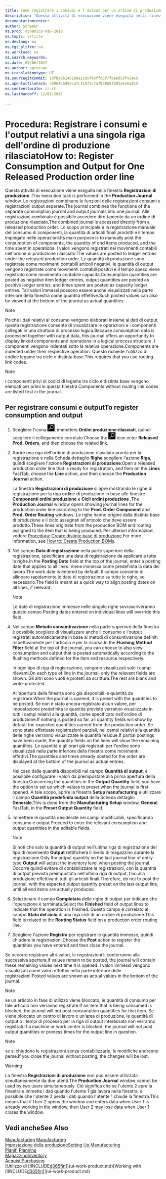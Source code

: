 ```yaml
---
title: Come registrare i consumi e l'output per un ordine di produzione
description: "Questa attività di esecuzione viene eseguita nella finestra **Registrazioni di produzione**. Le registrazioni combinano le funzioni delle registrazioni consumi e registrazioni output separate. Alle registrazioni combinate è possibile accedere direttamente da un ordine di produzione rilasciato. Lo scopo principale è la registrazione manuale del consumo di componenti, la quantità di articoli finali prodotti e il tempo impiegato nelle operazioni."
documentationcenter: 
author: SorenGP
ms.prod: dynamics-nav-2018
ms.topic: article
ms.devlang: na
ms.tgt_pltfrm: na
ms.workload: na
ms.search.keywords: 
ms.date: 09/06/2017
ms.author: sgroespe
ms.translationtype: HT
ms.sourcegitcommit: 1dfba8b14019991c95f40ffd5f7fbaed5df414eb
ms.openlocfilehash: c00642bd9dca7c41971c4a7068b8f603a6e6a2b9
ms.contentlocale: it-it
ms.lasthandoff: 12/01/2017

---
```

# <a name="how-to-register-consumption-and-output-for-one-released-production-order-line"></a><span data-ttu-id="7bde5-106">Procedura: Registrare i consumi e l'output relativi a una singola riga dell'ordine di produzione rilasciato</span><span class="sxs-lookup"><span data-stu-id="7bde5-106">How to: Register Consumption and Output for One Released Production order line</span></span>
<span data-ttu-id="7bde5-107">Questa attività di esecuzione viene eseguita nella finestra **Registrazioni di produzione** .</span><span class="sxs-lookup"><span data-stu-id="7bde5-107">This execution task is performed in the **Production Journal** window.</span></span> <span data-ttu-id="7bde5-108">Le registrazioni combinano le funzioni delle registrazioni consumi e registrazioni output separate.</span><span class="sxs-lookup"><span data-stu-id="7bde5-108">The journal combines the functions of the separate consumption journal and output journals into one journal.</span></span> <span data-ttu-id="7bde5-109">Alle registrazioni combinate è possibile accedere direttamente da un ordine di produzione rilasciato.</span><span class="sxs-lookup"><span data-stu-id="7bde5-109">The combined journal is accessed directly from a released production order.</span></span> <span data-ttu-id="7bde5-110">Lo scopo principale è la registrazione manuale del consumo di componenti, la quantità di articoli finali prodotti e il tempo impiegato nelle operazioni.</span><span class="sxs-lookup"><span data-stu-id="7bde5-110">Its main purpose is to manually post the consumption of components, the quantity of end items produced, and the time spent in operations.</span></span> <span data-ttu-id="7bde5-111">I valori vengono registrati nei movimenti contabili nell'ordine di produzione rilasciato.</span><span class="sxs-lookup"><span data-stu-id="7bde5-111">The values are posted to ledger entries under the released production order.</span></span> <span data-ttu-id="7bde5-112">Le quantità di produzione sono registrate come movimenti contabili articoli negativi, le quantità di output vengono registrate come movimenti contabili positivi e il tempo speso viene registrato come movimento contabile capacità.</span><span class="sxs-lookup"><span data-stu-id="7bde5-112">Consumption quantities are posted as negative item ledger entries, output quantities are posted as positive ledger entries, and times spent are posted as capacity ledger entries.</span></span> <span data-ttu-id="7bde5-113">Tali valori immessi possono essere anche visualizzati nella parte inferiore della finestra come quantità effettive.</span><span class="sxs-lookup"><span data-stu-id="7bde5-113">Such posted values can also be viewed at the bottom of the journal as actual quantities.</span></span>  

> [!NOTE]  
>  <span data-ttu-id="7bde5-114">Poiché i dati relativi al consumo vengono elaborati insieme ai dati di output, questa registrazione consente di visualizzare le operazioni e i componenti collegati in una struttura di processo logica.</span><span class="sxs-lookup"><span data-stu-id="7bde5-114">Because consumption data is processed together with output data, this journal offers an opportunity to display linked components and operations in a logical process structure.</span></span> <span data-ttu-id="7bde5-115">I componenti vengono indentati sotto la relativa operazione.</span><span class="sxs-lookup"><span data-stu-id="7bde5-115">Components are indented under their respective operation.</span></span> <span data-ttu-id="7bde5-116">Questo richiede l'utilizzo di codice legame tra ciclo e distinta base.</span><span class="sxs-lookup"><span data-stu-id="7bde5-116">This requires that you use routing link codes.</span></span>  

> [!NOTE]  
>  <span data-ttu-id="7bde5-117">i componenti privi di codici di legame tra ciclo e distinta base vengono elencati per primi in questa finestra.</span><span class="sxs-lookup"><span data-stu-id="7bde5-117">Components without routing link codes are listed first in the journal.</span></span>  

## <a name="to-register-consumption-and-output"></a><span data-ttu-id="7bde5-118">Per registrare consumi e output</span><span class="sxs-lookup"><span data-stu-id="7bde5-118">To register consumption and output</span></span>  
1.  <span data-ttu-id="7bde5-119">Scegliere l'icona ![Cerca pagina o report](media/ui-search/search_small.png "icona Cerca pagina o report"), immettere **Ordini produzione rilasciati**, quindi scegliere il collegamento correlato.</span><span class="sxs-lookup"><span data-stu-id="7bde5-119">Choose the ![Search for Page or Report](media/ui-search/search_small.png "Search for Page or Report icon") icon enter **Released Prod. Orders**, and then choose the related link.</span></span>  
2.  <span data-ttu-id="7bde5-120">Aprire una riga dell'ordine di produzione rilasciato pronta per la registrazione e nella Scheda dettaglio **Righe** scegliere l'azione **Riga**, quindi scegliere l'azione **Registrazioni di produzione**.</span><span class="sxs-lookup"><span data-stu-id="7bde5-120">Open a released production order line that is ready for registration, and then on the **Lines** FastTab, choose the **Line** action, and then choose the **Production Journal** action.</span></span>  

    <span data-ttu-id="7bde5-121">La finestra **Registrazioni di produzione** si apre mostrando le righe di registrazione per la riga ordine di produzione in base alle finestre **Componenti ordini produzione** e **Cicli ordini produzione** .</span><span class="sxs-lookup"><span data-stu-id="7bde5-121">The **Production Journal** window opens showing journal lines for the production order line according to the **Prod. Order Component** and **Prod. Order Routing** windows.</span></span> <span data-ttu-id="7bde5-122">Le righe hanno origine dalla distinta base di produzione e il ciclo assegnati all'articolo che deve essere prodotto.</span><span class="sxs-lookup"><span data-stu-id="7bde5-122">These lines originate from the production BOM and routing assigned to the item that is being produced.</span></span> <span data-ttu-id="7bde5-123">Per ulteriori informazioni, vedere [Procedura: Creare distinte base di produzione](production-how-to-create-routings.md).</span><span class="sxs-lookup"><span data-stu-id="7bde5-123">For more information, see [How to: Create Production BOMs](production-how-to-create-routings.md).</span></span>  

3.  <span data-ttu-id="7bde5-124">Nel campo **Data di registrazione** nella parte superiore della registrazione, specificare una data di registrazione da applicare a tutte le righe.</span><span class="sxs-lookup"><span data-stu-id="7bde5-124">In the **Posting Date** field at the top of the journal, enter a posting date that applies to all lines.</span></span> <span data-ttu-id="7bde5-125">Viene immessa come predefinita la data del lavoro.</span><span class="sxs-lookup"><span data-stu-id="7bde5-125">The work date is entered by default.</span></span> <span data-ttu-id="7bde5-126">Il campo consente di allineare rapidamente le date di registrazione su tutte le righe, se necessario.</span><span class="sxs-lookup"><span data-stu-id="7bde5-126">The field is meant as a quick way to align posting dates on all lines, if relevant.</span></span>  

    > [!NOTE]  
    >  <span data-ttu-id="7bde5-127">Le date di registrazione immesse nelle singole righe sovrascriveranno questo campo.</span><span class="sxs-lookup"><span data-stu-id="7bde5-127">Posting dates entered on individual lines will override this field.</span></span>  

4.  <span data-ttu-id="7bde5-128">Nel campo **Metodo consuntivazione** nella parte superiore della finestra è possibile scegliere di visualizzare anche il consumo e l'output registrati automaticamente in base ai metodi di consuntivazione definiti rispettivamente per l'articolo e per la risorsa.</span><span class="sxs-lookup"><span data-stu-id="7bde5-128">In the **Flushing Method Filter** field at the top of the journal, you can choose to also view consumption and output that is posted automatically according to the flushing methods defined for the item and resource respectively.</span></span>  

    <span data-ttu-id="7bde5-129">In ogni tipo di riga di registrazione, vengono visualizzati solo i campi rilevanti.</span><span class="sxs-lookup"><span data-stu-id="7bde5-129">On each type of line in the journal, only the relevant fields are shown.</span></span> <span data-ttu-id="7bde5-130">Gli altri sono vuoti e protetti da scrittura.</span><span class="sxs-lookup"><span data-stu-id="7bde5-130">The rest are blank and write-protected.</span></span>  

    <span data-ttu-id="7bde5-131">All'apertura della finestra sono già disponibili le quantità da registrare.</span><span class="sxs-lookup"><span data-stu-id="7bde5-131">When the journal is opened, it is preset with the quantities to be posted.</span></span> <span data-ttu-id="7bde5-132">Se non è stato ancora registrato alcun valore, per impostazione predefinita le quantità previste verranno visualizzate in tutti i campi relativi alla quantità, come specificato nell'ordine di produzione.</span><span class="sxs-lookup"><span data-stu-id="7bde5-132">If nothing is posted so far, all quantity fields will show by default the expected quantities carried from the production order.</span></span> <span data-ttu-id="7bde5-133">Se sono state effettuate registrazioni parziali, nei campi relativi alla quantità delle righe verranno visualizzate le quantità residue.</span><span class="sxs-lookup"><span data-stu-id="7bde5-133">If partial postings have been made, the quantity fields on the lines will show the remaining quantities.</span></span> <span data-ttu-id="7bde5-134">Le quantità e gli orari già registrati per l'ordine sono visualizzati nella parte inferiore della finestra come movimenti effettivi.</span><span class="sxs-lookup"><span data-stu-id="7bde5-134">The quantities and times already posted for the order are displayed at the bottom of the journal as actual entries.</span></span>  

    <span data-ttu-id="7bde5-135">Nel caso delle quantità disponibili nel campo **Quantità di output**, è possibile configurare i valori da preimpostare alla prima apertura della finestra.</span><span class="sxs-lookup"><span data-stu-id="7bde5-135">Concerning the quantities in the **Output Quantity** field, you have the option to set up which values to preset when the journal is first opened.</span></span> <span data-ttu-id="7bde5-136">A tale scopo, aprire la finestra **Setup manufacturing** e utilizzare il campo **Quantità predefinita output** della Scheda dettaglio **Generale**.</span><span class="sxs-lookup"><span data-stu-id="7bde5-136">This is done from the **Manufacturing Setup** window, **General** FastTab, in the **Preset Output Quantity** field.</span></span> 

5.  <span data-ttu-id="7bde5-137">Immettere le quantità desiderate nei campi modificabili, specificando consumo e output.</span><span class="sxs-lookup"><span data-stu-id="7bde5-137">Proceed to enter the relevant consumption and output quantities in the editable fields.</span></span>  

    > [!NOTE]  
    >  <span data-ttu-id="7bde5-138">Si noti che solo la quantità di output nell'ultima riga di registrazione del tipo di movimento **Output** rettificherà il livello di magazzino durante la registrazione.</span><span class="sxs-lookup"><span data-stu-id="7bde5-138">Only the output quantity on the last journal line of entry type **Output** will adjust the inventory level when posting the journal.</span></span> <span data-ttu-id="7bde5-139">Occorre quindi evitare di contabilizzare le registrazioni, con la quantità di output prevista preimpostata nell'ultima riga di output, fino alla produzione effettiva di tutti gli articoli finali.</span><span class="sxs-lookup"><span data-stu-id="7bde5-139">Therefore, do not to post the journal, with the expected output quantity preset on the last output line, until all end items are actually produced.</span></span>  

6.  <span data-ttu-id="7bde5-140">Selezionare il campo **Completato** delle righe di output per indicare che l'operazione è terminata.</span><span class="sxs-lookup"><span data-stu-id="7bde5-140">Select the **Finished** field of output lines to indicate that the operation is finished.</span></span> <span data-ttu-id="7bde5-141">Questo campo è correlato al campo **Stato del ciclo** di una riga cicli di un ordine di produzione.</span><span class="sxs-lookup"><span data-stu-id="7bde5-141">This field is related to the **Routing Status** field on a production order routing line.</span></span>  
7.  <span data-ttu-id="7bde5-142">Scegliere l'azione **Registra** per registrare le quantità immesse, quindi chiudere le registrazioni.</span><span class="sxs-lookup"><span data-stu-id="7bde5-142">Choose the **Post** action to register the quantities you have entered and then close the journal.</span></span>  

<span data-ttu-id="7bde5-143">Se occorre registrare altri valori, le registrazioni li conterranno alla successiva apertura.</span><span class="sxs-lookup"><span data-stu-id="7bde5-143">If values remain to be posted, the journal will contain these remaining values next time it is opened.</span></span> <span data-ttu-id="7bde5-144">I valori immessi vengono visualizzati come valori effettivi nella parte inferiore delle registrazioni.</span><span class="sxs-lookup"><span data-stu-id="7bde5-144">Posted values are shown as actual values in the bottom of the journal.</span></span>  

> [!NOTE]  
>  <span data-ttu-id="7bde5-145"> se un articolo in fase di utilizzo viene bloccato, le quantità di consumo per tale articolo non verranno registrate.</span><span class="sxs-lookup"><span data-stu-id="7bde5-145">If an item that is being consumed is blocked, the journal will not post consumption quantities for that item.</span></span> <span data-ttu-id="7bde5-146">Se viene bloccato un centro di lavoro o un'area di produzione, le quantità di output o i tempi di processo per la riga di output interessata non verranno registrati.</span><span class="sxs-lookup"><span data-stu-id="7bde5-146">If a machine or work center is blocked, the journal will not post output quantities or process times for the output line in question.</span></span>  

> [!NOTE]  
>  <span data-ttu-id="7bde5-147">se si chiudono le registrazioni senza contabilizzarle, le modifiche andranno perse.</span><span class="sxs-lookup"><span data-stu-id="7bde5-147">If you close the journal without posting, the changes will be lost.</span></span>  

> [!WARNING]  
>  <span data-ttu-id="7bde5-148">La finestra **Registrazioni di produzione** non può essere utilizzata simultaneamente da due utenti.</span><span class="sxs-lookup"><span data-stu-id="7bde5-148">The **Production Journal** window cannot be used by two users simultaneously.</span></span> <span data-ttu-id="7bde5-149">Ciò significa che se l'utente 2 apre la finestra e immette i dati quando l'utente 1 già lavora nella finestra, è possibile che l'utente 2 perda i dati quando l'utente 1 chiude la finestra.</span><span class="sxs-lookup"><span data-stu-id="7bde5-149">This means that if User 2 opens the window and enters data when User 1 is already working in the window, then User 2 may lose data when User 1 closes the window.</span></span>  

## <a name="see-also"></a><span data-ttu-id="7bde5-150">Vedi anche</span><span class="sxs-lookup"><span data-stu-id="7bde5-150">See Also</span></span>  
<span data-ttu-id="7bde5-151">[Manufacturing](production-manage-manufacturing.md)  </span><span class="sxs-lookup"><span data-stu-id="7bde5-151">[Manufacturing](production-manage-manufacturing.md)  </span></span>  
[<span data-ttu-id="7bde5-152">Impostazione della produzione</span><span class="sxs-lookup"><span data-stu-id="7bde5-152">Setting Up Manufacturing</span></span>](production-configure-production-processes.md)  
<span data-ttu-id="7bde5-153">[Pianif.](production-planning.md)    </span><span class="sxs-lookup"><span data-stu-id="7bde5-153">[Planning](production-planning.md)    </span></span>  
[<span data-ttu-id="7bde5-154">Magazzino</span><span class="sxs-lookup"><span data-stu-id="7bde5-154">Inventory</span></span>](inventory-manage-inventory.md)  
[<span data-ttu-id="7bde5-155">Acquisti</span><span class="sxs-lookup"><span data-stu-id="7bde5-155">Purchasing</span></span>](purchasing-manage-purchasing.md)  
<span data-ttu-id="7bde5-156">[Utilizzo di [!INCLUDE[d365fin](includes/d365fin_md.md)]](ui-work-product.md)</span><span class="sxs-lookup"><span data-stu-id="7bde5-156">[Working with [!INCLUDE[d365fin](includes/d365fin_md.md)]](ui-work-product.md)</span></span>

